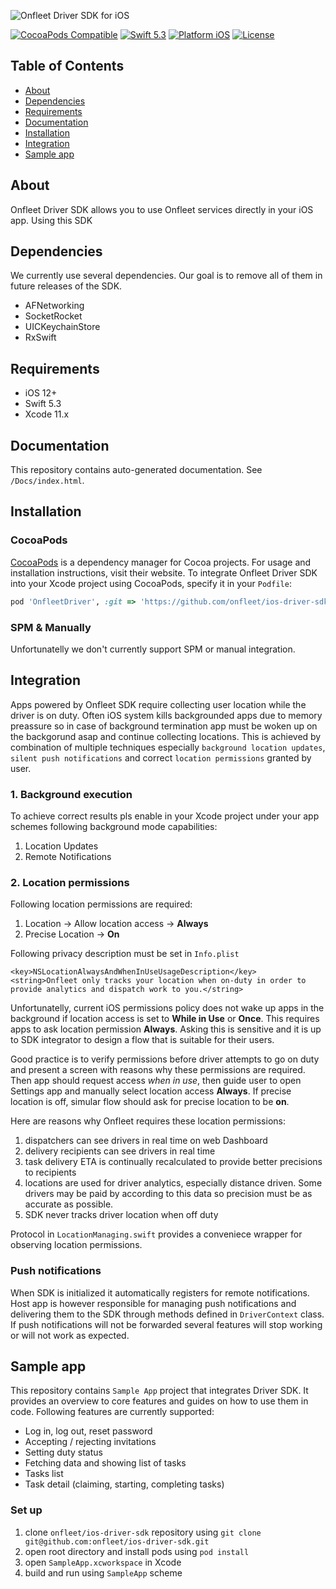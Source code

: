![Onfleet Driver SDK for iOS](https://user-images.githubusercontent.com/500145/104442724-bdef5980-5595-11eb-90f7-4ddf726a9979.png)

[![CocoaPods Compatible](https://img.shields.io/badge/pod-1.9.3-orange.svg?style=flat)](https://img.shields.io/badge/pod-1.9.3-orange.svg)
[![Swift 5.3](https://img.shields.io/badge/Swift-5.3-orange.svg?style=flat)](https://developer.apple.com/swift/)
[![Platform iOS](https://img.shields.io/badge/platform-iOS-orange.svg?style=flat)](https://developer.apple.com/swift/)
[![License](https://img.shields.io/badge/License-Apache%202-blue.svg?logo=law)](https://github.com/twilio/twilio-verify-ios/blob/main/LICENSE)

## Table of Contents

* [About](#About)
* [Dependencies](#Dependencies)
* [Requirements](#Requirements)
* [Documentation](#Documentation)
* [Installation](#Installation)
* [Integration](#Integration)
* [Sample app](#SampleApp)

<a name='About'></a>

## About

Onfleet Driver SDK allows you to use Onfleet services directly in your iOS app. Using this SDK 

<a name='Dependencies'></a>

## Dependencies

We currently use several dependencies. Our goal is to remove all of them in future releases of the SDK.

- AFNetworking
- SocketRocket
- UICKeychainStore
- RxSwift
  
<a name='Requirements'></a>

## Requirements
* iOS 12+
* Swift 5.3
* Xcode 11.x

<a name='Documentation'></a>

## Documentation

This repository contains auto-generated documentation. See `/Docs/index.html`.

<a name='Installation'></a>

## Installation

### CocoaPods

[CocoaPods](https://cocoapods.org) is a dependency manager for Cocoa projects. For usage and installation instructions, visit their website. To integrate Onfleet Driver SDK into your Xcode project using CocoaPods, specify it in your `Podfile`:

```ruby
pod 'OnfleetDriver', :git => 'https://github.com/onfleet/ios-driver-sdk.git'
```

### SPM & Manually

Unfortunatelly we don't currently support SPM or manual integration.

<a name='Integration'></a>

## Integration

Apps powered by Onfleet SDK require collecting user location while the driver is on duty. Often iOS system kills backgrounded apps due to memory preassure so in case of background termination app must be woken up on the backgorund asap and continue collecting locations. This is achieved by combination of multiple techniques especially `background location updates`, `silent push notifications` and correct `location permissions` granted by user. 

### 1. Background execution

To achieve correct results pls enable in your Xcode project under your app schemes following background mode capabilities:
1. Location Updates
2. Remote Notifications

### 2. Location permissions

Following location permissions are required:
1. Location -> Allow location access -> **Always**
2. Precise Location -> **On**

Following privacy description must be set in `Info.plist`
```
<key>NSLocationAlwaysAndWhenInUseUsageDescription</key>
<string>Onfleet only tracks your location when on-duty in order to provide analytics and dispatch work to you.</string>
```

Unfortunatelly, current iOS permissions policy does not wake up apps in the background if location access is set to **While in Use** or **Once**. This requires apps to ask location permission **Always**. Asking this is sensitive and it is up to SDK integrator to design a flow that is suitable for their users. 

Good practice is to verify permissions before driver attempts to go on duty and present a screen with reasons why these permissions are required. Then app should request access *when in use*, then guide user to open Settings app and manually select location access **Always**. If precise location is off, simular flow should ask for precise location to be **on**.

Here are reasons why Onfleet requires these location permissions:
1. dispatchers can see drivers in real time on web Dashboard
2. delivery recipients can see drivers in real time
3. task delivery ETA is continually recalculated to provide better precisions to recipients
4. locations are used for driver analytics, especially distance driven. Some drivers may be paid by according to this data so precision must be as accurate as possible.
5. SDK never tracks driver location when off duty

Protocol in `LocationManaging.swift` provides a conveniece wrapper for observing location permissions.

### Push notifications

When SDK is initialized it automatically registers for remote notifications. Host app is however responsible for managing push notifications and delivering them to the SDK through methods defined in `DriverContext` class. If push notifications will not be forwarded several features will stop working or will not work as expected.

<a name='SampleApp'></a>

## Sample app

This repository contains `Sample App` project that integrates Driver SDK. It provides an overview to core features and guides on how to use them in code. Following features are currently supported:
- Log in, log out, reset password
- Accepting / rejecting invitations
- Setting duty status
- Fetching data and showing list of tasks
- Tasks list
- Task detail (claiming, starting, completing tasks)

### Set up

1. clone `onfleet/ios-driver-sdk` repository using  `git clone git@github.com:onfleet/ios-driver-sdk.git`
2. open root directory and install pods using `pod install`
3. open `SampleApp.xcworkspace` in Xcode
4. build and run using `SampleApp` scheme


